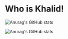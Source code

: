 # Who is Khalid! 

![Anurag's GitHub stats](https://github-readme-stats.vercel.app/api?username=KalidOp&show_icons=true&theme=radical)

![Anurag's GitHub stats](https://github-readme-stats.vercel.app/api/top-langs/?username=KalidOp&layout=compact&theme=radical)
